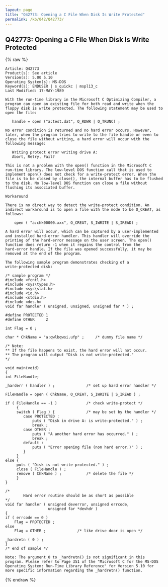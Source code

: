 ```yaml
---
layout: page
title: "Q42773: Opening a C File When Disk Is Write Protected"
permalink: /kb/042/Q42773/
---
```


## Q42773: Opening a C File When Disk Is Write Protected

{% raw %}

	Article: Q42773
	Product(s): See article
	Version(s): 5.00 5.10
	Operating System(s): MS-DOS
	Keyword(s): ENDUSER | s_quickc | mspl13_c
	Last Modified: 17-MAY-1989
	
	With the run-time library in the Microsoft C Optimizing Compiler, a
	program can open an existing file for both read and write when the
	floppy disk is write protected. The following statement may be used to
	open the file:
	
	   handle = open ("a:test.dat", O_RDWR | O_TRUNC) ;
	
	No error condition is returned and no hard error occurs. However,
	later, when the program tries to write to the file handle or even to
	close the file without writing, a hard error will occur with the
	following message:
	
	   Writing protect error writing drive A:
	   Abort, Retry, Fail?
	
	This is not a problem with the open() function in the Microsoft C
	run-time library. The low-level DOS function call that is used to
	implement open() does not check for a write-protect error. When the
	file is to be closed by close(), the internal buffer has to be flushed
	to the disk. No low-level DOS function can close a file without
	flushing its associated buffer.
	
	Workaround
	
	There is no direct way to detect the write-protect condition. An
	indirect workaround is to open a file with the mode to be O_CREAT, as
	follows:
	
	    open ( "a:chk00000.xxx", O_CREAT, S_IWRITE | S_IREAD) ;
	
	A hard error will occur, which can be captured by a user-implemented
	and installed hard-error handler. This handler will override the
	printing of the hard-error message on the user screen. The open()
	function does return -1 when it regains the control from the
	hard-error handle. If the file was opened successfully, it may be
	removed at the end of the program.
	
	The following sample program demonstrates checking of a
	write-protected disk:
	
	/* sample program */
	#include <fcntl.h>
	#include <sys\types.h>
	#include <sys\stat.h>
	#include <io.h>
	#include <stdio.h>
	#include <dos.h>
	void far handler ( unsigned, unsigned, unsigned far * ) ;
	
	#define PROTECTED 1
	#define OTHER     2
	
	int Flag = 0 ;
	
	char * ChkName = "a:qwlbqwsi.ufp" ;     /* dummy file name */
	
	/* Note:
	** If the file happens to exist, the hard error will not occur.
	** The program will output "Disk is not write-protected."
	*/
	
	void main(void)
	{
	int FileHandle;
	
	_harderr ( handler ) ;              /* set up hard error handler */
	
	FileHandle = open ( ChkName, O_CREAT, S_IWRITE | S_IREAD ) ;
	
	if ( FileHandle == -1 )             /* check write-protect */
	     {
	     switch ( Flag ) {              /* may be set by the handler */
	        case PROTECTED :
	            puts ( "Disk in drive A: is write-protected." ) ;
	            break ;
	        case OTHER :
	            puts ( "A another hard error has occurred." ) ;
	            break ;
	        default :
	            puts ( "Error opening file (non hard error.)" ) ;
	        }
	     }
	else {
	     puts ( "Disk is not write-protected." ) ;
	     close ( FileHandle ) ;
	     remove ( ChkName ) ;           /* delete the file */
	     }
	}
	
	/*
	        Hard error routine should be as short as possible
	*/
	void far handler ( unsigned deverror, unsigned errcode,
	                   unsigned far *devhdr )
	{
	if ( errcode == 0 )
	    Flag = PROTECTED ;
	else
	    Flag = OTHER ;              /* like drive door is open */
	
	_hardretn ( 0 ) ;
	}
	/* end of sample */
	
	Note: The argument 0 to _hardretn() is not significant in this
	program. Please refer to Page 351 of the "Microsoft C for the MS-DOS
	Operating System: Run-Time Library Reference" for Version 5.10 for
	more specific information regarding the _hardretn() function.

{% endraw %}
